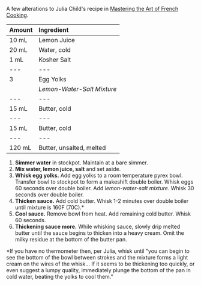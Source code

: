 A few alterations to Julia Child's recipe in [Mastering the Art of French Cooking](https://www.amazon.com/Mastering-Art-French-Cooking-Vol/dp/0375413405).

| Amount | Ingredient |
|:--|:--|
| 10 mL  | Lemon Juice
| 20 mL  | Water, cold
| 1 mL   | Kosher Salt
| ---    | ---
| 3      | Egg Yolks
|        | *Lemon-Water-Salt Mixture*
| ---    | ---
| 15 mL  | Butter, cold
| ---    | ---
| 15 mL  | Butter, cold
| ---    | ---
| 120 mL | Butter, unsalted, melted

1. **Simmer water** in stockpot. Maintain at a bare simmer.
2. **Mix water, lemon juice, salt** and set aside.
3. **Whisk egg yolks.** Add egg yolks to a room temperature pyrex bowl. Transfer bowl to stockpot to form a makeshift double boiler. Whisk eggs 60 seconds over double boiler. Add *lemon-water-salt mixture*. Whisk 30 seconds over double boiler.
4. **Thicken sauce.** Add cold butter. Whisk 1-2 minutes over double boiler until mixture is 160F (70C).*
5. **Cool sauce.** Remove bowl from heat. Add remaining cold butter. Whisk 60 seconds.
6. **Thickening sauce more.** While whisking sauce, slowly drip melted butter until the sauce begins to thicken into a heavy cream. Omit the milky residue at the bottom of the butter pan.

*If you have no thermometer then, per Julia, whisk until "you can begin to see the bottom of the bowl between strokes and the mixture forms a light cream on the wires of the whisk... If it seems to be thickening too quickly, or even suggest a lumpy quality, immediately plunge the bottom of the pan in cold water, beating the yolks to cool them."
